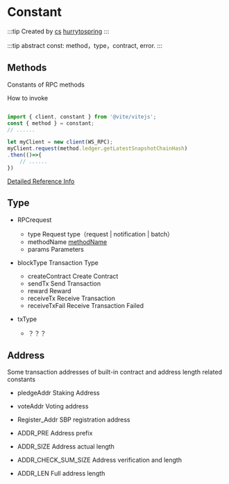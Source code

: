 # Constant

:::tip Created by
[cs](https://github.com/lovelycs)
[hurrytospring](https://github.com/hurrytospring)
:::

:::tip abstract
const: method，type，contract, error.
:::

## Methods

Constants of RPC methods 

How to invoke

```javascript

import { client, constant } from '@vite/vitejs';
const { method } = constant;
// ......

let myClient = new client(WS_RPC);
myClient.request(method.ledger.getLatestSnapshotChainHash)
.then(()=>{
    // ......
})

```

[Detailed Reference Info](/api/rpc/)

## Type

- RPCrequest
    - type Request type（request | notification | batch）
    - methodName [methodName](/api/vitejs/const.html#method)
    - params Parameters

- blockType  Transaction Type
    - createContract Create Contract
    - sendTx Send Transaction
    - reward Reward
    - receiveTx Receive Transaction
    - receiveTxFail Receive Transaction Failed

- txType 
   - ？？？

## Address
Some transaction addresses of built-in contract and address length related constants
- pledgeAddr Staking Address
- voteAddr Voting address
- Register_Addr SBP registration address
    
- ADDR_PRE Address prefix
- ADDR_SIZE Address actual length
- ADDR_CHECK_SUM_SIZE Address verification and length
- ADDR_LEN Full address length
